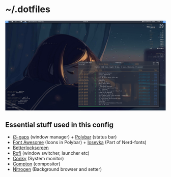 # ~/.dotfiles

![screenshot](https://raw.githubusercontent.com/Algorithm79/Dotfiles_i3/master/screenshot.png)
## Essential stuff used in this config

- [i3-gaps](https://github.com/Airblader/i3) (window manager) + [Polybar](https://github.com/polybar/polybar) (status bar)
- [Font Awesome](https://github.com/FortAwesome/Font-Awesome) (Icons in Polybar) + [Iosevka](https://github.com/ryanoasis/nerd-fonts) (Part of Nerd-fonts)
- [Betterlockscreen](https://github.com/pavanjadhaw/betterlockscreen)
- [Rofi](https://github.com/davatorium/rofi) (window switcher, launcher etc)
- [Conky](https://github.com/brndnmtthws/conky) (System monitor)
- [Compton](https://github.com/chjj/compton) (compositor)
- [Nitrogen](https://github.com/l3ib/nitrogen) (Background browser and setter)

